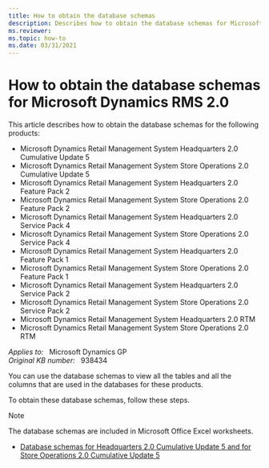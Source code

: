 ```yaml
---
title: How to obtain the database schemas
description: Describes how to obtain the database schemas for Microsoft Dynamics Retail Management System (RMS). Provides the URLs of the Microsoft Web sites to download these database schemas.
ms.reviewer: 
ms.topic: how-to
ms.date: 03/31/2021
---
```

# How to obtain the database schemas for Microsoft Dynamics RMS 2.0

This article describes how to obtain the database schemas for the following products:

- Microsoft Dynamics Retail Management System Headquarters 2.0 Cumulative Update 5
- Microsoft Dynamics Retail Management System Store Operations 2.0 Cumulative Update 5
- Microsoft Dynamics Retail Management System Headquarters 2.0 Feature Pack 2
- Microsoft Dynamics Retail Management System Store Operations 2.0 Feature Pack 2
- Microsoft Dynamics Retail Management System Headquarters 2.0 Service Pack 4
- Microsoft Dynamics Retail Management System Store Operations 2.0 Service Pack 4
- Microsoft Dynamics Retail Management System Headquarters 2.0 Feature Pack 1
- Microsoft Dynamics Retail Management System Store Operations 2.0 Feature Pack 1
- Microsoft Dynamics Retail Management System Headquarters 2.0 Service Pack 2
- Microsoft Dynamics Retail Management System Store Operations 2.0 Service Pack 2
- Microsoft Dynamics Retail Management System Headquarters 2.0 RTM
- Microsoft Dynamics Retail Management System Store Operations 2.0 RTM

_Applies to:_ &nbsp; Microsoft Dynamics GP  
_Original KB number:_ &nbsp; 938434

You can use the database schemas to view all the tables and all the columns that are used in the databases for these products.

To obtain these database schemas, follow these steps.

> [!NOTE]
> The database schemas are included in Microsoft Office Excel worksheets.

- [Database schemas for Headquarters 2.0 Cumulative Update 5 and for Store Operations 2.0 Cumulative Update 5](https://mbs2.microsoft.com/fileexchange/?fileid=813c2afa-7f3d-4b4b-a5b7-21b5b307b427)
